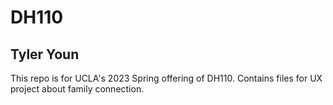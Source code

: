# DH110
## Tyler Youn

This repo is for UCLA's 2023 Spring offering of DH110. Contains files for UX project about family connection.


